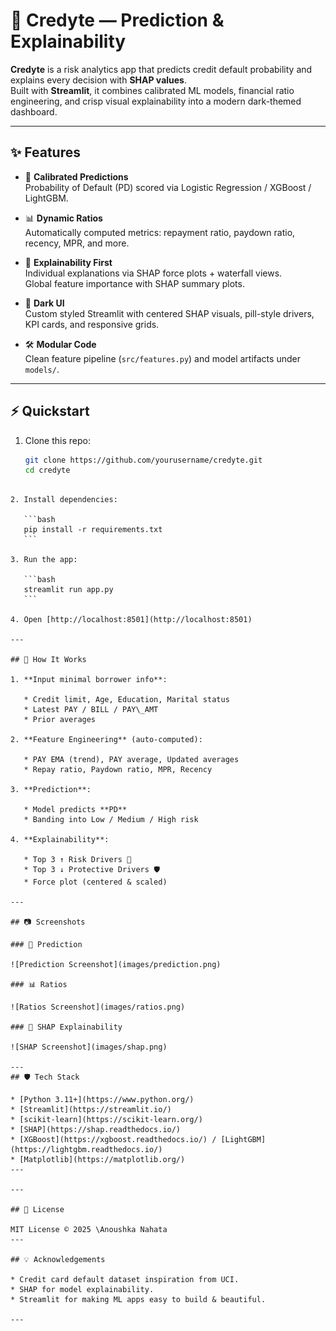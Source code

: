 # 🧭 Credyte — Prediction & Explainability

**Credyte** is a risk analytics app that predicts credit default probability and explains every decision with **SHAP values**.  
Built with **Streamlit**, it combines calibrated ML models, financial ratio engineering, and crisp visual explainability into a modern dark-themed dashboard.  

---

## ✨ Features

- 🔮 **Calibrated Predictions**  
  Probability of Default (PD) scored via Logistic Regression / XGBoost / LightGBM.  

- 📊 **Dynamic Ratios**  
  Automatically computed metrics: repayment ratio, paydown ratio, recency, MPR, and more.  

- 🧩 **Explainability First**  
  Individual explanations via SHAP force plots + waterfall views.  
  Global feature importance with SHAP summary plots.  

- 🎨 **Dark UI**  
  Custom styled Streamlit with centered SHAP visuals, pill-style drivers, KPI cards, and responsive grids.  

- 🛠 **Modular Code**  
  Clean feature pipeline (`src/features.py`) and model artifacts under `models/`.  

---

## ⚡ Quickstart

1. Clone this repo:
   ```bash
   git clone https://github.com/yourusername/credyte.git
   cd credyte
````

2. Install dependencies:

   ```bash
   pip install -r requirements.txt
   ```

3. Run the app:

   ```bash
   streamlit run app.py
   ```

4. Open [http://localhost:8501](http://localhost:8501)

---

## 🧮 How It Works

1. **Input minimal borrower info**:

   * Credit limit, Age, Education, Marital status
   * Latest PAY / BILL / PAY\_AMT
   * Prior averages

2. **Feature Engineering** (auto-computed):

   * PAY EMA (trend), PAY average, Updated averages
   * Repay ratio, Paydown ratio, MPR, Recency

3. **Prediction**:

   * Model predicts **PD**
   * Banding into Low / Medium / High risk

4. **Explainability**:

   * Top 3 ↑ Risk Drivers 🔺
   * Top 3 ↓ Protective Drivers 🛡
   * Force plot (centered & scaled)

---

## 📷 Screenshots

### 🔮 Prediction

![Prediction Screenshot](images/prediction.png)

### 📊 Ratios

![Ratios Screenshot](images/ratios.png)

### 🧩 SHAP Explainability

![SHAP Screenshot](images/shap.png)

---
## 🛡 Tech Stack

* [Python 3.11+](https://www.python.org/)
* [Streamlit](https://streamlit.io/)
* [scikit-learn](https://scikit-learn.org/)
* [SHAP](https://shap.readthedocs.io/)
* [XGBoost](https://xgboost.readthedocs.io/) / [LightGBM](https://lightgbm.readthedocs.io/)
* [Matplotlib](https://matplotlib.org/)
---

---

## 📜 License

MIT License © 2025 \Anoushka Nahata
---

## 💡 Acknowledgements

* Credit card default dataset inspiration from UCI.
* SHAP for model explainability.
* Streamlit for making ML apps easy to build & beautiful.

---
